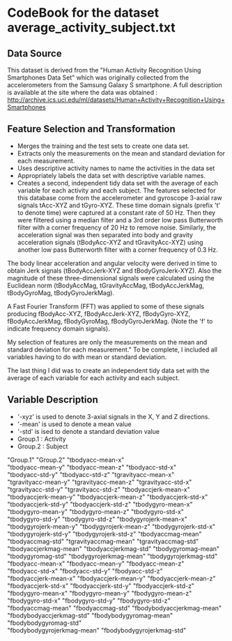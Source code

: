 CodeBook for the dataset average_activity_subject.txt
======================================================

Data Source
------------
This dataset is derived from the "Human Activity Recognition Using Smartphones Data Set" which was originally collected from the accelerometers from the Samsung Galaxy S smartphone.  A full description is available at the site where the data was obtained : http://archive.ics.uci.edu/ml/datasets/Human+Activity+Recognition+Using+Smartphones

Feature Selection and Transformation
-------------------------------------

*    Merges the training and the test sets to create one data set.
*    Extracts only the measurements on the mean and standard deviation for each measurement. 
*    Uses descriptive activity names to name the activities in the data set
*    Appropriately labels the data set with descriptive variable names. 
*    Creates a second, independent tidy data set with the average of each variable for each activity and each subject. 
The features selected for this database come from the accelerometer and gyroscope 3-axial raw signals tAcc-XYZ and tGyro-XYZ. These time domain signals (prefix 't' to denote time) were captured at a constant rate of 50 Hz. Then they were filtered using a median filter and a 3rd order low pass Butterworth filter with a corner frequency of 20 Hz to remove noise. Similarly, the acceleration signal was then separated into body and gravity acceleration signals (tBodyAcc-XYZ and tGravityAcc-XYZ) using another low pass Butterworth filter with a corner frequency of 0.3 Hz.

The body linear acceleration and angular velocity were derived in time to obtain Jerk signals (tBodyAccJerk-XYZ and tBodyGyroJerk-XYZ). Also the magnitude of these three-dimensional signals were calculated using the Euclidean norm (tBodyAccMag, tGravityAccMag, tBodyAccJerkMag, tBodyGyroMag, tBodyGyroJerkMag).

A Fast Fourier Transform (FFT) was applied to some of these signals producing fBodyAcc-XYZ, fBodyAccJerk-XYZ, fBodyGyro-XYZ, fBodyAccJerkMag, fBodyGyroMag, fBodyGyroJerkMag. (Note the 'f' to indicate frequency domain signals).

My selection of features are only the measurements on the mean and standard deviation for each measurement." To be complete, I included all variables having to do with mean or standard deviation.

The last thing I did was to create an  independent tidy data set with the average of each variable for each activity and each subject.
 

Variable Description
-----------------------
* '-xyz' is used to denote 3-axial signals in the X, Y and Z directions.
* '-mean' is used to denote a mean value
* '-std' is ised to denote a standard deviation value
* Group.1                 : Activity
* Group.2                 : Subject

"Group.1" "Group.2" "tbodyacc-mean-x"          
"tbodyacc-mean-y"           "tbodyacc-mean-z"           "tbodyacc-std-x"        
"tbodyacc-std-y"            "tbodyacc-std-z"            "tgravityacc-mean-x"       
"tgravityacc-mean-y"        "tgravityacc-mean-z"        "tgravityacc-std-x"       
"tgravityacc-std-y"         "tgravityacc-std-z"         "tbodyaccjerk-mean-x"      
"tbodyaccjerk-mean-y"       "tbodyaccjerk-mean-z"       "tbodyaccjerk-std-x"       
"tbodyaccjerk-std-y"        "tbodyaccjerk-std-z"        "tbodygyro-mean-x"         
"tbodygyro-mean-y"          "tbodygyro-mean-z"          "tbodygyro-std-x"          
"tbodygyro-std-y"           "tbodygyro-std-z"           "tbodygyrojerk-mean-x"     
"tbodygyrojerk-mean-y"      "tbodygyrojerk-mean-z"      "tbodygyrojerk-std-x"      
"tbodygyrojerk-std-y"       "tbodygyrojerk-std-z"       "tbodyaccmag-mean"         
"tbodyaccmag-std"           "tgravityaccmag-mean"       "tgravityaccmag-std"       
"tbodyaccjerkmag-mean"      "tbodyaccjerkmag-std"       "tbodygyromag-mean"        
"tbodygyromag-std"          "tbodygyrojerkmag-mean"     "tbodygyrojerkmag-std"     
"fbodyacc-mean-x"           "fbodyacc-mean-y"           "fbodyacc-mean-z"          
"fbodyacc-std-x"            "fbodyacc-std-y"            "fbodyacc-std-z"           
"fbodyaccjerk-mean-x"       "fbodyaccjerk-mean-y"       "fbodyaccjerk-mean-z"      
"fbodyaccjerk-std-x"        "fbodyaccjerk-std-y"        "fbodyaccjerk-std-z"       
"fbodygyro-mean-x"          "fbodygyro-mean-y"          "fbodygyro-mean-z"         
"fbodygyro-std-x"           "fbodygyro-std-y"           "fbodygyro-std-z"          
"fbodyaccmag-mean"          "fbodyaccmag-std"           "fbodybodyaccjerkmag-mean"
"fbodybodyaccjerkmag-std"   "fbodybodygyromag-mean"     "fbodybodygyromag-std"     
"fbodybodygyrojerkmag-mean" "fbodybodygyrojerkmag-std" 
 

